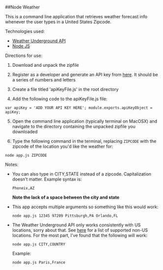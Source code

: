 ##Node Weather

This is a command line application that retrieves weather forecast info whenever the user types in a United States Zipcode.

Technologies used:
- [Weather Underground API](http://www.wunderground.com)
- [Node JS](https://nodejs.org/)

Directions for use:

1. Download and unpack the zipfile

2. Register as a developer and generate an API key from [here](https://www.wunderground.com/weather/api). It should be a series of numbers and letters

3. Create a file titled 'apiKeyFile.js' in the root directory

4. Add the following code to the apiKeyFile.js file:

  `var apiKey = 'ADD YOUR API KEY HERE';
  module.exports.apiKeyObject = apiKey;`

5. Open the command line application (typically terminal on MacOSX) and navigate to the directory containing the unpacked zipfile you downloaded

6. Type the following command in the terminal, replacing `ZIPCODE` with the zipcode of the location you'd like the weather for:

  `node app.js ZIPCODE`

Notes:
- You can also type in CITY,STATE instead of a zipcode. Capitalization doesn't matter. Example syntax is:

  `Phoneix,AZ`

  **Note the lack of a space between the city and state**
- This app accepts multiple arguments so something like this would work:

  `node app.js 12345 97209 Pittsburgh,PA Orlando,FL`

- The Weather Underground API only works consistently with US locations, sorry about that. See [here](https://www.wunderground.com/about/faq/international_cities.asp) for a list of supported non-US locations. For the most part, I've found that the following will work:

  `node app.js CITY,COUNTRY`

  Example:

  `node app.js Paris,France`
